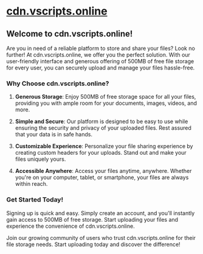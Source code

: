 # [cdn.vscripts.online](https://cdn.vscripts.online)

## Welcome to cdn.vscripts.online!

Are you in need of a reliable platform to store and share your files? Look no further! At cdn.vscripts.online, we offer you the perfect solution. With our user-friendly interface and generous offering of 500MB of free file storage for every user, you can securely upload and manage your files hassle-free.

### Why Choose cdn.vscripts.online?

1. **Generous Storage**: Enjoy 500MB of free storage space for all your files, providing you with ample room for your documents, images, videos, and more.

2. **Simple and Secure**: Our platform is designed to be easy to use while ensuring the security and privacy of your uploaded files. Rest assured that your data is in safe hands.

3. **Customizable Experience**: Personalize your file sharing experience by creating custom headers for your uploads. Stand out and make your files uniquely yours.

4. **Accessible Anywhere**: Access your files anytime, anywhere. Whether you're on your computer, tablet, or smartphone, your files are always within reach.

### Get Started Today!

Signing up is quick and easy. Simply create an account, and you'll instantly gain access to 500MB of free storage. Start uploading your files and experience the convenience of cdn.vscripts.online.

Join our growing community of users who trust cdn.vscripts.online for their file storage needs. Start uploading today and discover the difference!


<!--

**Here are some ideas to get you started:**

🙋‍♀️ A short introduction - what is your organization all about?
🌈 Contribution guidelines - how can the community get involved?
👩‍💻 Useful resources - where can the community find your docs? Is there anything else the community should know?
🍿 Fun facts - what does your team eat for breakfast?
🧙 Remember, you can do mighty things with the power of [Markdown](https://docs.github.com/github/writing-on-github/getting-started-with-writing-and-formatting-on-github/basic-writing-and-formatting-syntax)
-->
